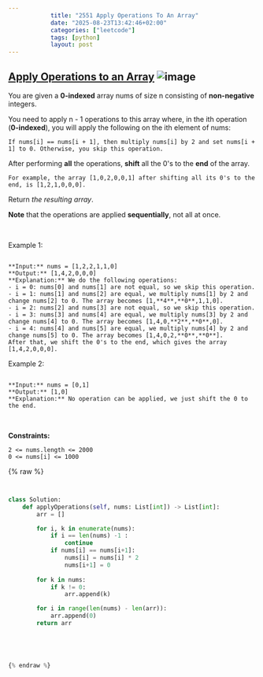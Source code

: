 ```yaml
---
            title: "2551 Apply Operations To An Array"
            date: "2025-08-23T13:42:46+02:00"
            categories: ["leetcode"]
            tags: [python]
            layout: post
---
```

            
## [Apply Operations to an Array](https://leetcode.com/problems/apply-operations-to-an-array) ![image](https://img.shields.io/badge/Difficulty-Easy-brightgreen)

You are given a **0-indexed** array nums of size n consisting of **non-negative** integers.

You need to apply n - 1 operations to this array where, in the ith operation (**0-indexed**), you will apply the following on the ith element of nums:

	If nums[i] == nums[i + 1], then multiply nums[i] by 2 and set nums[i + 1] to 0. Otherwise, you skip this operation.

After performing **all** the operations, **shift** all the 0's to the **end** of the array.

	For example, the array [1,0,2,0,0,1] after shifting all its 0's to the end, is [1,2,1,0,0,0].

Return *the resulting array*.

**Note** that the operations are applied **sequentially**, not all at once.

 

Example 1:

```

**Input:** nums = [1,2,2,1,1,0]
**Output:** [1,4,2,0,0,0]
**Explanation:** We do the following operations:
- i = 0: nums[0] and nums[1] are not equal, so we skip this operation.
- i = 1: nums[1] and nums[2] are equal, we multiply nums[1] by 2 and change nums[2] to 0. The array becomes [1,**4**,**0**,1,1,0].
- i = 2: nums[2] and nums[3] are not equal, so we skip this operation.
- i = 3: nums[3] and nums[4] are equal, we multiply nums[3] by 2 and change nums[4] to 0. The array becomes [1,4,0,**2**,**0**,0].
- i = 4: nums[4] and nums[5] are equal, we multiply nums[4] by 2 and change nums[5] to 0. The array becomes [1,4,0,2,**0**,**0**].
After that, we shift the 0's to the end, which gives the array [1,4,2,0,0,0].

```

Example 2:

```

**Input:** nums = [0,1]
**Output:** [1,0]
**Explanation:** No operation can be applied, we just shift the 0 to the end.

```

 

**Constraints:**

	2 <= nums.length <= 2000
	0 <= nums[i] <= 1000

{% raw %}


```python


class Solution:
    def applyOperations(self, nums: List[int]) -> List[int]:
        arr = []

        for i, k in enumerate(nums):
            if i == len(nums) -1 :
                continue
            if nums[i] == nums[i+1]:
                nums[i] = nums[i] * 2
                nums[i+1] = 0
        
        for k in nums:
            if k != 0:
                arr.append(k)

        for i in range(len(nums) - len(arr)):
            arr.append(0)
        return arr


        


{% endraw %}
```
